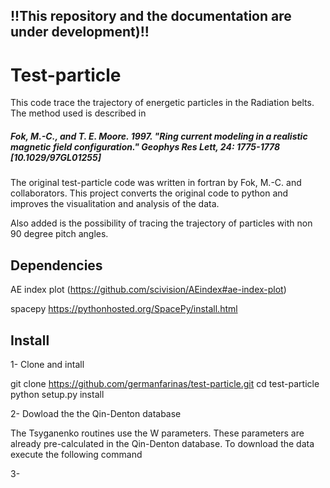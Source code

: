 ## !!This repository and the documentation are under development)!!

# Test-particle  
This code trace the trajectory of energetic particles in the Radiation belts. The method used is described in 
##### Fok, M.-C., and T. E. Moore. 1997. "Ring current modeling in a realistic magnetic field configuration." Geophys Res Lett, 24: 1775-1778 [10.1029/97GL01255]

The original test-particle code was written in fortran by Fok, M.-C. and collaborators. This project converts the original code to python and improves the visualitation and analysis of the data. 

Also added is the possibility of tracing the trajectory of particles with non 90 degree pitch angles.
## Dependencies

AE index plot (https://github.com/scivision/AEindex#ae-index-plot)

spacepy https://pythonhosted.org/SpacePy/install.html

## Install

1- Clone and intall

git clone https://github.com/germanfarinas/test-particle.git
cd test-particle
python setup.py install


2- Dowload the the Qin-Denton database

The Tsyganenko routines use the W parameters. These parameters are already pre-calculated in the Qin-Denton database. To download the data execute the following command


3- 
